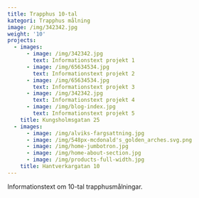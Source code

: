 ```yaml
---
title: Trapphus 10-tal
kategori: Trapphus målning
image: /img/342342.jpg
weight: '10'
projects:
  - images:
      - image: /img/342342.jpg
        text: Informationstext projekt 1
      - image: /img/65634534.jpg
        text: Informationstext projekt 2
      - image: /img/65634534.jpg
        text: Informationstext projekt 3
      - image: /img/342342.jpg
        text: Informationstext projekt 4
      - image: /img/blog-index.jpg
        text: Informationstext projekt 5
    title: Kungsholmsgatan 25
  - images:
      - image: /img/alviks-fargsattning.jpg
      - image: /img/548px-mcdonald's_golden_arches.svg.png
      - image: /img/home-jumbotron.jpg
      - image: /img/home-about-section.jpg
      - image: /img/products-full-width.jpg
    title: Hantverkargatan 10
---
```

Informationstext om 10-tal trapphusmålningar.
